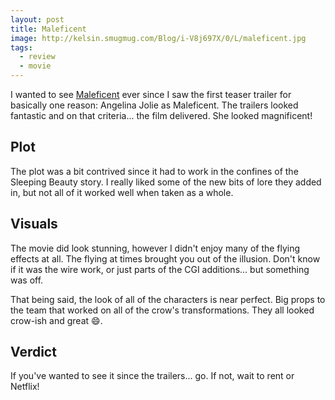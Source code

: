 ```yaml
---
layout: post
title: Maleficent
image: http://kelsin.smugmug.com/Blog/i-V8j697X/0/L/maleficent.jpg
tags:
  - review
  - movie
---
```


I wanted to see [Maleficent](http://www.imdb.com/title/tt1587310/) ever since I
saw the first teaser trailer for basically one reason: Angelina Jolie as
Maleficent. The trailers looked fantastic and on that criteria... the film
delivered. She looked magnificent!

## Plot

The plot was a bit contrived since it had to work in the confines of the
Sleeping Beauty story. I really liked some of the new bits of lore they added
in, but not all of it worked well when taken as a whole.

## Visuals

The movie did look stunning, however I didn't enjoy many of the flying effects
at all. The flying at times brought you out of the illusion. Don't know if it
was the wire work, or just parts of the CGI additions... but something was off.

That being said, the look of all of the characters is near perfect. Big props to
the team that worked on all of the crow's transformations. They all looked
crow-ish and great :smile:.

## Verdict

If you've wanted to see it since the trailers... go. If not, wait to rent or
Netflix!
